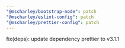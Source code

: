 ```yaml
---
"@mscharley/bootstrap-node": patch
"@mscharley/eslint-config": patch
"@mscharley/prettier-config": patch
---
```


fix(deps): update dependency prettier to v3.1.1

